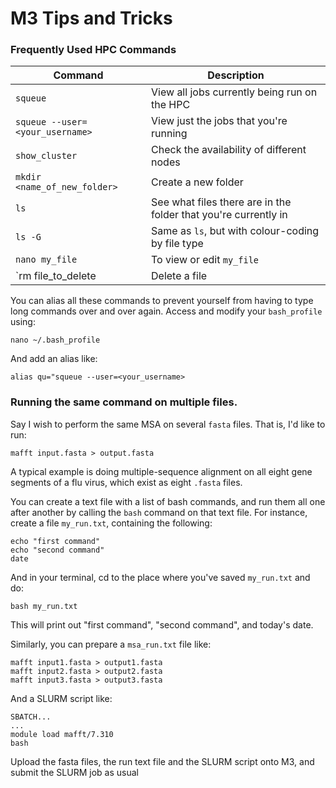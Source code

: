 # M3 Tips and Tricks
### Frequently Used HPC Commands

| Command                          | Description         | 
| -------------------------------- | ------------- | 
| `squeue`                         | View all jobs currently being run on the HPC                    |
| `squeue --user=<your_username>`  | View just the jobs that you're running                          |
| `show_cluster`                   | Check the availability of different nodes                       |
| `mkdir <name_of_new_folder>`     | Create a new folder                                             |
| `ls`                             | See what files there are in the folder that you're currently in |
| `ls -G`                          | Same as `ls`, but with colour-coding by file type               |
| `nano my_file`                   | To view or edit `my_file`                                       |
| `rm file_to_delete               | Delete a file                                                   |

You can alias all these commands to prevent yourself from having to type long commands over and over again. Access and modify your `bash_profile` using:

`nano ~/.bash_profile`

And add an alias like:

`alias qu="squeue --user=<your_username>`

### Running the same command on multiple files.
Say I wish to perform the same MSA on several `fasta` files. That is, I'd like to run:

`mafft input.fasta > output.fasta`

A typical example is doing multiple-sequence alignment on all eight gene segments of a flu virus, which exist as eight `.fasta` files.

You can create a text file with a list of bash commands, and run them all one after another by calling the `bash` command on that text file. For instance, create a file `my_run.txt`, containing the following:

```
echo "first command"
echo "second command"
date
```

And in your terminal, cd to the place where you've saved `my_run.txt` and do:

`bash my_run.txt`

This will print out "first command", "second command", and today's date.

Similarly, you can prepare a `msa_run.txt` file like:

```
mafft input1.fasta > output1.fasta
mafft input2.fasta > output2.fasta
mafft input3.fasta > output3.fasta
```

And a SLURM script like:

```
SBATCH...
...
module load mafft/7.310
bash
```

Upload the fasta files, the run text file and the SLURM script onto M3, and submit the SLURM job as usual
